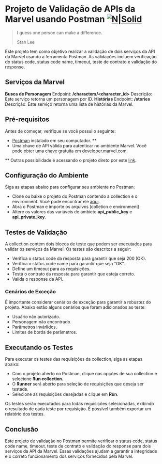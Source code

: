 # Projeto de Validação de APIs da Marvel usando Postman [![N|Solid](https://voyager.postman.com/logo/postman-logo-icon-orange.svg)](https://www.postman.com/product/what-is-postman/)

> I guess one person can make a difference. </p>
> Stan Lee

Este projeto tem como objetivo realizar a validação de dois serviços da API da Marvel usando a ferramenta Postman. As validações incluem verificação do status code, status code name, timeout, teste de contrato e validação do response.

## Serviços da Marvel

**Busca de Personagem**
Endpoint: **/characters/<character_id>**
Descrição: Este serviço retorna um personagem por ID.
**Histórias**
Endpoint: **/stories**
Descrição: Este serviço retorna uma lista de histórias da Marvel.

## Pré-requisitos

Antes de começar, verifique se você possui o seguinte:
- [Postman] instalado em seu computador. **
- Uma chave de API válida para autenticar no ambiente Marvel. Você pode obter uma chave gratuita em developer.marvel.com.

** Outras possibilidade é acessando o projeto direto por este [link].

[link]: <https://elements.getpostman.com/redirect?entityId=5114087-f3c706b8-d249-4472-937d-70b5d6e44d26&entityType=collection>

[postman]: <https://www.postman.com/downloads/>

## Configuração do Ambiente

Siga as etapas abaixo para configurar seu ambiente no Postman:

- Clone ou baixe o projeto do Postman contendo a collection e o environment. Você pode encontrar ele [aqui].
- Abra o Postman e importe os arquivos (colletion e environment).
- Altere os valores das variáveis de ambiete **api_public_key** e **api_private_key**.

[aqui]: <https://github.com/juliocfp/mottu-api>

## Testes de Validação

A collection contém dois blocos de teste que podem ser executados para validar os serviços da Marvel. Os testes são descritos a seguir:

- Verifica o status code da resposta para garantir que seja 200 (OK).
- Verifica o status code name para garantir que seja "OK".
- Define um timeout para as requisições.
- Testa o contrato da resposta para garantir que esteja correto.
- Valida o response da API.

### Cenários de Exceção

É importante considerar cenários de exceção para garantir a robustez do projeto. Abaixo estão alguns cenários que foram adicionados ao teste:

- Usuário não autorizado.
- Personagem não encontrado.
- Parâmetros invárlidos.
- Limites de borda de parâmetros.

## Executando os Testes

Para executar os testes das requisições da collection, siga as etapas abaixo:

- Com o projeto aberto no Postman, clique nas opções de sua collection e selecione **Run collection**.
- O **Runner** será aberto para seleção de requisições que deseja ser testada.
- Selecione as requisições desejadas e clique em **Run**.

Os testes serão executados para todas requisições selecionadas, exibindo o resultado de cada teste por requisição. É possível também exportar um relatório dos testes.

## Conclusão

Este projeto de validação no Postman permite verificar o status code, status code name, timeout, teste de contrato e validação do response para dois serviços da API da Marvel. Essas validações ajudam a garantir a integridade e o correto funcionamento dos serviços fornecidos pela Marvel.
